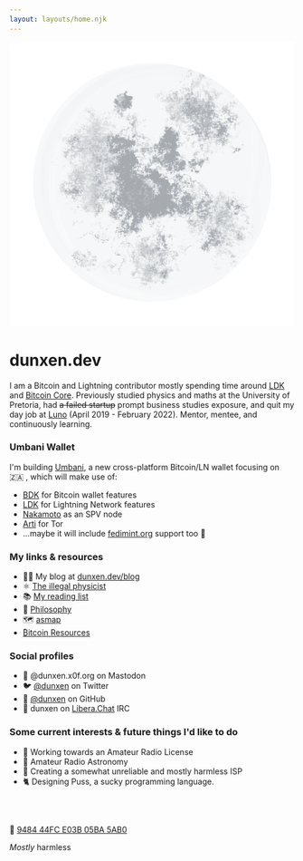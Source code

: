 ```yaml
---
layout: layouts/home.njk
---
```


<div class="illo-container">
  <img src="/assets/images/moon.png" class="illustration" alt="Moon">
</div>

# dunxen.dev

I am a Bitcoin and Lightning contributor mostly spending time around [LDK](https://lightningdevkit.org) and [Bitcoin Core](https://github.com/bitcoin/bitcoin). Previously studied physics and maths at the University of Pretoria, had ~~a failed startup~~ prompt business studies exposure, and quit my day job at [Luno](https://luno.com) (April 2019 - February 2022). Mentor, mentee, and continuously learning.

### Umbani Wallet

I'm building [Umbani](https://umbani.app), a new cross-platform Bitcoin/LN wallet focusing on 🇿🇦 , which will make use of:
- [BDK](https://bitcoindevkit.org) for Bitcoin wallet features
- [LDK](https://lightningdevkit.org) for Lightning Network features
- [Nakamoto](https://github.com/cloudhead/nakamoto) as an SPV node
- [Arti](https://gitlab.torproject.org/tpo/core/arti/) for Tor
- ...maybe it will include [fedimint.org](https://fedimint.org) support too 👀

### My links & resources
- ✍🏻 My blog at [dunxen.dev/blog](/blog)
- ⚛️ [The illegal physicist](/physics)
- 📚 [My reading list](/reading)
- 💭 [Philosophy](/philosophy)
- 🗺 [asmap](/asmap)
- [₿itcoin Resources](/bitcoin)

### Social profiles
- 🐘 @dunxen.x0f.org on Mastodon
- 🐦 [@dunxen](https://twitter.com/dunxen) on Twitter
- 🐙 [@dunxen](https://github.com/dunxen) on GitHub
- 💬 dunxen on [Libera.Chat](https://libera.chat/) IRC

### Some current interests & future things I'd like to do
- 📡 Working towards an Amateur Radio License
- 🌌 Amateur Radio Astronomy
- 📮 Creating a somewhat unreliable and mostly harmless ISP
- 🐈 Designing Puss, a sucky programming language.

<br><br>

🔑 [9484 44FC E03B 05BA 5AB0](https://keys.openpgp.org/search?q=948444FCE03B05BA5AB0591EC37B1C1D44C786EE)

_Mostly_ harmless
